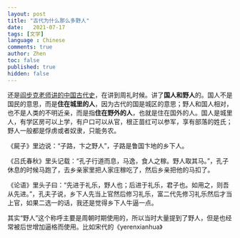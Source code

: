 ```yaml
---
layout: post
title: "古代为什么那么多野人"
date:   2021-07-17
tags: [文学]
language : Chinese
comments: true
author: Zhen
toc: false
published: true
hidden: false
---
```

还是[阎步克老师讲的中国古代史](https://youtu.be/qX3z3Gij_XY)，在讲到周礼时候。讲了**国人和野人**的。国人不是国民的意思，而是**住在城里的人**，因为古代的国是城区的意思；野人和国人相对，也不是人类的不明近亲，而是指**住在野外的人**，也就是住在国外的人。国人是城里人，有学区房可以上学，有户口可以从官，根正苗红可以参军，享有部落的姓氏；野人一般都是俘虏或者奴隶，只能务农。

《屍子》里边说：“子路，卞之野人”，子路是鲁国卞地的乡下人。

《吕氏春秋》里头记载：“孔子行道而息，马逸，食人之稼。野人取其马。”，孔子休息的时候马跑了，去乡亲家里把人家庄稼吃了，然后乡亲把他的马扣了。

《论语》里头子曰：“先进于礼乐，野人也；后进于礼乐，君子也。如用之，则吾从先进。”，孔夫子说，乡下人先当上官然后修习礼乐，富二代先修习礼乐然后才当上官，如果二选一的话，我还是觉得乡下人牛逼一点。

其实“野人”这个称呼主要是周朝时期使用的，所以当时大量提到了野人，但是也经常被后世增加逼格而使用。比如宋代的《yerenxianhua》






<!--stackedit_data:
eyJoaXN0b3J5IjpbLTE1MDU5NjkzNTddfQ==
-->